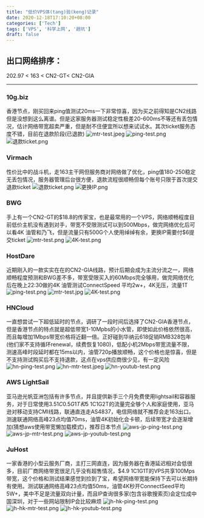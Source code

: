 ```yaml
---
title: "低价VPS体(tang)验(keng)记录"
date: 2020-12-18T17:10:20+08:00
categories: ['Tech']
tags: ['VPS', '科学上网', '趟坑']
draft: false
---
```


## 出口网络排序：
202.97 < 163 < CN2-GT< CN2-GIA
___

### 10g.biz
香港节点，刚买回来ping值测试20ms一下非常惊喜，因为买之前得知是CN2线路但是没想到这么离谱。但是这家服务器测试稳定性极差20-600ms不等还有丢包情况，估计网络带宽超卖严重，但是耐不住便宜所以想来试试水。其次ticket服务态度不错，目前在退款阶段(已退款)
![](/posts/freedom-surfing-internet/11189292-68e79676c13cebb2.jpeg "mtr-test.jpeg")
![](/posts/freedom-surfing-internet/11189292-07ba6d699493b27d.png "ping-test.png")
![](/posts/freedom-surfing-internet/11189292-8c37d808903835f9.png "退款ticket.png")


### Virmach
性价比中的战斗机，走163主干网但服务商对网络做了优化，ping值180-250稳定无丢包情况，服务器管理后台很方便，退款流程很顺畅但每个账号只限于首次提交退款ticket
![](/posts/freedom-surfing-internet/11189292-0304c3dca05ce935.png "退款ticket.png")
![](/posts/freedom-surfing-internet/11189292-b92678b1971131f8.png "更换IP.png")


### BWG
手上有一个CN2-GT的\$18.8的传家宝，也是最常用的一个VPS，网络顺畅程度目前低价主机没有遇到对手，带宽不受限测试可以到500Mbps，做完网络优化后可以看4K 油管和乃飞，但是流量只有500G个人使用绰绰有余，更换IP需要付$6提交ticket
![](/posts/freedom-surfing-internet/11189292-fb5898dc5102b4db.png "mtr-test.png")
![](/posts/freedom-surfing-internet/11189292-8ea1695ca94008b1.png "4K-test.png")


### HostDare
近期刚入的一款实实在在的CN2-GIA线路，预计后期会成为主流分流之一，网络顺畅程度预测和BWG差不多，带宽受限买入的60Mbps完全够用，做完网络优化后在晚上22:30做的4K 油管测试ConnectSpeed 平均2w+，4K无压，流量1T
![](/posts/freedom-surfing-internet/11189292-fd8036199ae87292.png "ping-test.png")
![](/posts/freedom-surfing-internet/11189292-989b225fd9db5a16.jpeg "mtr-test.jpg")
![](/posts/freedom-surfing-internet/11189292-f5a9541bf8f86baf.png "4K-test.png")

### HNCloud
一直想尝试一下超低延时的节点，调研了一段时间后选择了CN2-GIA香港节点，但是香港节点的特点就是超低带宽1-10Mpbs的小水管，即使如此价格依然很高，而且每增加1Mbps带宽价格将近翻一倍。正好碰到华纳云618促销RMB328包年(他们家不支持循环renewal，续费恢复1080)，低配小机2Mbps带宽流量不限，测速高峰时段延时都在15ms以内，油管720p播放顺畅，这个价格也是惊喜，但是不支持测试购买后不支持退款，这点在vps供应商很少见，有一定风险
![](/posts/freedom-surfing-internet/hn-ping-test.png "hn-ping-test.png")
![](/posts/freedom-surfing-internet/hn-mtr-test.jpeg "hn-mtr-test.jpeg")
![](/posts/freedom-surfing-internet/hn-youtub-test.png "hn-youtub-test.png")

### AWS LightSail
亚马逊光帆亚洲包括有许多节点，并且提供新手三个月免费使用lightsail和容器服务，对于日常使用$3.5 1C0.5G1T 和$5 1C1G2T的流量完全够个人和家庭使用，亚马逊对移动支持CMI线路，联通直连走AS4837，电信网络就不推荐会走163出口。测速联通网络高峰23点均值70ms，油管4K初始化会卡顿，后续带宽才会逐渐增加(猜想aws使用带宽懒加载模式)，推荐日本节点
![](/posts/freedom-surfing-internet/aws-jp-ping-test.png "aws-jp-ping-test.png")
![](/posts/freedom-surfing-internet/aws-jp-mtr-test.png "aws-jp-mtr-test.png")
![](/posts/freedom-surfing-internet/aws-jp-youtub-test.png "aws-jp-youtub-test.png")

### JuHost
一家香港的小型云服务厂商，主打三网直连，因为服务器在香港延迟相对会低很多，目前厂商网络带宽很足几乎没有超售情况，$4.9 1C1G1T的VPS共享100Mps带宽，这个价格和测试结果感觉到捡到了宝，希望网络带宽能保持下去可以长期持有使用。测试联通网络高峰23点均值50ms，油管4K秒开ConnectSeed平均5W+，美中不足是流量双向计量，而且IP查询很多家(包含谷歌搜索页)会定位成中国深圳，对于一些网站限制IP会比较麻烦
![](/posts/freedom-surfing-internet/jh-hk-ping-test.png "jh-hk-ping-test.png")
![](/posts/freedom-surfing-internet/jh-hk-mtr-test.png "jh-hk-mtr-test.png")
![](/posts/freedom-surfing-internet/jh-hk-youtub-test.png "jh-hk-youtub-test.png")
